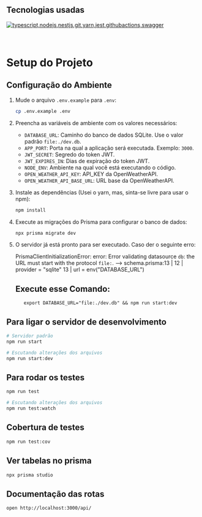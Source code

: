 ## Tecnologias usadas

  <a href="https://go-skill-icons.vercel.app/">
    <img src="https://go-skill-icons.vercel.app/api/icons?i=typescript,nodejs,nestjs,git,yarn,jest,githubactions,swagger" alt="typescript,nodejs,nestjs,git,yarn,jest,githubactions,swagger" />
  </a>

<br>
<br>
<br>

# Setup do Projeto

## Configuração do Ambiente

1. Mude o arquivo `.env.example` para `.env`:

   ```bash
   cp .env.example .env
   ```

2. Preencha as variáveis de ambiente com os valores necessários:

   - `DATABASE_URL`: Caminho do banco de dados SQLite. Use o valor padrão `file:./dev.db`.
   - `APP_PORT`: Porta na qual a aplicação será executada. Exemplo: `3000`.
   - `JWT_SECRET`: Segredo do token JWT.
   - `JWT_EXPIRES_IN`: Dias de expiração do token JWT.
   - `NODE_ENV`: Ambiente na qual você está executando o código.
   - `OPEN_WEATHER_API_KEY`: API_KEY da OpenWeatherAPI.
   - `OPEN_WEATHER_API_BASE_URL`: URL base da OpenWeatherAPI.

3. Instale as dependências (Usei o yarn, mas, sinta-se livre para usar o npm):

   ```bash
   npm install
   ```

4. Execute as migrações do Prisma para configurar o banco de dados:

   ```bash
   npx prisma migrate dev
   ```

5. O servidor já está pronto para ser executado. Caso der o seguinte erro:

   PrismaClientInitializationError: error: Error validating datasource `db`: the URL must start with the protocol `file:`.
   --> schema.prisma:13
   |
   12 | provider = "sqlite"
   13 | url = env("DATABASE_URL")

   ## Execute esse Comando:

   ```
      export DATABASE_URL="file:./dev.db" && npm run start:dev
   ```

## Para ligar o servidor de desenvolvimento

```bash
# Servidor padrão
npm run start

# Escutando alterações dos arquivos
npm run start:dev
```

## Para rodar os testes

```bash
npm run test

# Escutando alterações dos arquivos
npm run test:watch
```

## Cobertura de testes

```bash
npm run test:cov
```

## Ver tabelas no prisma

```bash
npx prisma studio
```

## Documentação das rotas

```bash
open http://localhost:3000/api/
```
